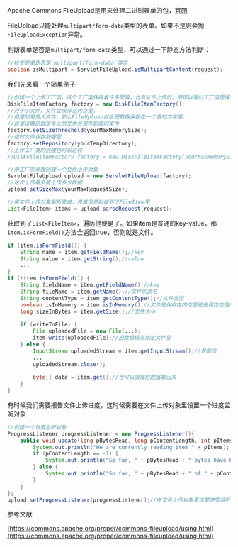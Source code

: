 Apache Commons FileUpload是用来处理二进制表单的包，[官网](http://commons.apache.org/ "官网")

FileUpload只能处理`multipart/form-data`类型的表单。如果不是则会抛`FileUploadException`异常。

判断表单是否是`multipart/form-data`类型，可以通过一下静态方法判断：

```java
//检查表单是否是`multipart/form-data`类型
boolean isMultipart = ServletFileUpload.isMultipartContent(request);
```
我们先来看一个简单例子
```java
//创建一个上传工厂类，这个工厂类保存着许多配置，当有文件上传时，便可以通过工厂类里保存的配置创建一个文件上传对象
DiskFileItemFactory factory = new DiskFileItemFactory();
//对于小文件，文件会保存在内存里。
//但是如果是大文件，那么FileUpload就会把数据保存在一个临时文件里。
//这里设置的就是多大的文件会保存到临时文件
factory.setSizeThreshold(yourMaxMemorySize);
//临时文件保存到哪里
factory.setRepository(yourTempDirectory);
//上传工厂类的创建也可以这样
//DiskFileItemFactory factory = new DiskFileItemFactory(yourMaxMemorySize, yourTempDirectory);

//用工厂的参数创建一个文件上传对象
ServletFileUpload upload = new ServletFileUpload(factory);
//这次上传最多能上传多少数据
upload.setSizeMax(yourMaxRequestSize);

//用文件上传对象解析表单，表单信息封装到了FileItem里
List<FileItem> items = upload.parseRequest(request);
```
获取到了`List<FileItem>`，遍历他便是了。如果item是普通的key-value，那`item.isFormField()`方法会返回true，否则就是文件。
```java
if (item.isFormField()) {
	String name = item.getFieldName();//key
	String value = item.getString();//value
	...
}
if (!item.isFormField()) {
	String fieldName = item.getFieldName();//key
	String fileName = item.getName();//文件的原名
	String contentType = item.getContentType();//文件类型
	boolean isInMemory = item.isInMemory();//文件是保存在内存里还是保存在临时文件里
	long sizeInBytes = item.getSize();//文件大小
	
	if (writeToFile) {
		File uploadedFile = new File(...);
		item.write(uploadedFile);//把数据保存指定文件里
	} else {
		InputStream uploadedStream = item.getInputStream();//获取流
		...
		uploadedStream.close();
		
		byte[] data = item.get();//也可以直接把数据拿出来
	}
}
```
有时候我们需要报告文件上传进度，这时候需要在文件上传对象里设置一个进度监听对象
```java
//创建一个进度监听对象
ProgressListener progressListener = new ProgressListener(){
	public void update(long pBytesRead, long pContentLength, int pItems) {
		System.out.println("We are currently reading item " + pItems);
		if (pContentLength == -1) {
			System.out.println("So far, " + pBytesRead + " bytes have been read.");
		} else {
			System.out.println("So far, " + pBytesRead + " of " + pContentLength + " bytes have been read.");
		}
	}
};
upload.setProgressListener(progressListener);//在文件上传对象里设置进度监听对象
```

参考文献

[https://commons.apache.org/proper/commons-fileupload/using.html](https://commons.apache.org/proper/commons-fileupload/using.html)